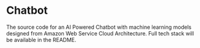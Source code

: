 # Chatbot
The source code for an AI Powered Chatbot with machine learning models designed from Amazon Web Service Cloud Architecture. Full tech stack will be available in the README.
